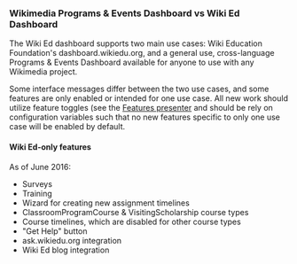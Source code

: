 ### Wikimedia Programs & Events Dashboard vs Wiki Ed Dashboard

The Wiki Ed dashboard supports two main use cases: Wiki Education Foundation's
dashboard.wikiedu.org, and a general use, cross-language Programs & Events Dashboard
available for anyone to use with any Wikimedia project.

Some interface messages differ between the two use cases, and some features are
only enabled or intended for one use case. All new work should utilize feature
toggles (see the [Features presenter](..app/presenters/features.rb) and should be rely on configuration
variables such that no new features specific to only one use case will be enabled
by default.

#### Wiki Ed-only features

As of June 2016:
* Surveys
* Training
* Wizard for creating new assignment timelines
* ClassroomProgramCourse & VisitingScholarship course types
* Course timelines, which are disabled for other course types
* "Get Help" button
* ask.wikiedu.org integration
* Wiki Ed blog integration
